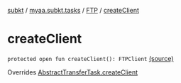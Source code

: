 [subkt](../../index.md) / [myaa.subkt.tasks](../index.md) / [FTP](index.md) / [createClient](./create-client.md)

# createClient

`protected open fun createClient(): FTPClient` [(source)](https://github.com/Myaamori/SubKt/blob/0.1.10/src/main/kotlin/myaa/subkt/tasks/tasks.kt#L1796)

Overrides [AbstractTransferTask.createClient](../-abstract-transfer-task/create-client.md)

